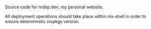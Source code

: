 Source code for nrdxp.dev; my personal website.

All deployment operations should take place within nix-shell in order to ensure
deterministic nixpkgs version.
